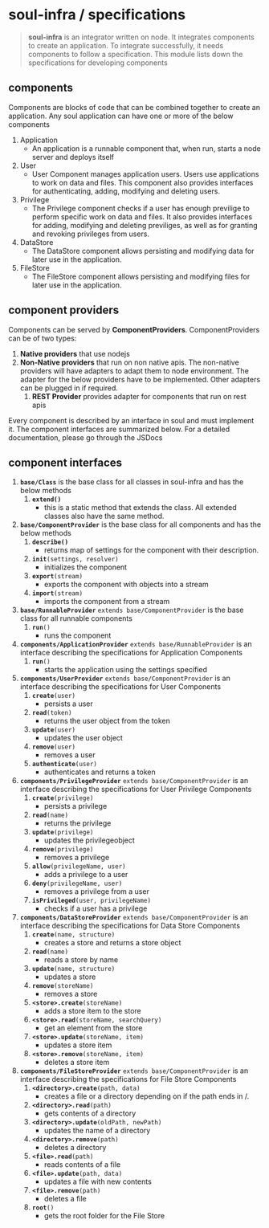 # soul-infra / specifications
> **soul-infra** is an integrator written on node. It integrates components to create an application. To integrate 
> successfully, it needs components to follow a specification. This module lists down the specifications for 
> developing components

## components

Components are blocks of code that can be combined together to create an application. Any soul application can have 
one or more of the below components

1. Application
    - An application is a runnable component that, when run, starts a node server and deploys itself
2. User
    - User Component manages application users. Users use applications to work on data and files. This component also 
      provides interfaces for authenticating, adding, modifying and deleting users.
3. Privilege
    - The Privilege component checks if a user has enough previlige to perform specific work on data and files. It 
    also provides interfaces for adding, modifying and deleting previliges, as well as for granting and revoking 
    privileges from users.
4. DataStore
    - The DataStore component allows persisting and modifying data for later use in the application.
5. FileStore
    - The FileStore component allows persisting and modifying files for later use in the application.

## component providers

Components can be served by **ComponentProviders**. ComponentProviders can be of two types:

1. **Native providers** that use nodejs
2. **Non-Native providers** that run on non native apis. The non-native providers will have adapters to adapt them to 
    node environment. The adapter for the below providers have to be implemented. Other adapters can be plugged in if 
    required.
    1. **REST Provider** provides adapter for components that run on rest apis

Every component is described by an interface in soul and must implement it. The component interfaces are summarized 
below. For a detailed documentation, please go through the JSDocs

## component interfaces

1. **`base/Class`** is the base class for all classes in soul-infra and has the below methods
    1. **`extend()`**
        - this is a static method that extends the class. All extended classes also have the same method.
2. **`base/ComponentProvider`** is the base class for all components and has the below methods
    1. **`describe()`**
        - returns map of settings for the component with their description.
    2. **`init`**`(settings, resolver)`
        - initializes the component
    3. **`export`**`(stream)`
        - exports the component with objects into a stream
    4. **`import`**`(stream)`
        - imports the component from a stream
3. **`base/RunnableProvider`** `extends base/ComponentProvider` is the base class for all 
    runnable components
    1. **`run`**`()`
        - runs the component
4. **`components/ApplicationProvider`** `extends base/RunnableProvider` is an interface describing the 
    specifications for Application Components
    1. **`run`**`()`
        - starts the application using the settings specified
5. **`components/UserProvider`** `extends base/ComponentProvider` is an interface describing the 
    specifications for User Components
    1. **`create`**`(user)`
        - persists a user
    2. **`read`**`(token)`
        - returns the user object from the token
    3. **`update`**`(user)`
        - updates the user object
    4. **`remove`**`(user)`
        - removes a user
    5. **`authenticate`**`(user)`
        - authenticates and returns a token
6. **`components/PrivilegeProvider`** `extends base/ComponentProvider` is an interface describing the 
    specifications for User Privilege Components
    1. **`create`**`(privilege)`
        - persists a privilege
    2. **`read`**`(name)`
        - returns the privilege
    3. **`update`**`(privilege)`
        - updates the privilegeobject
    4. **`remove`**`(privilege)`
        - removes a privilege
    5. **`allow`**`(privilegeName, user)`
        - adds a privilege to a user
    6. **`deny`**`(privilegeName, user)`
        - removes a privilege from a user
    7. **`isPrivileged`**`(user, privilegeName)`
        - checks if a user has a privilege
7. **`components/DataStoreProvider`** `extends base/ComponentProvider` is an interface describing the 
    specifications for Data Store Components
    1. **`create`**`(name, structure)`
        - creates a store and returns a store object
    2. **`read`**`(name)`
        - reads a store by name
    3. **`update`**`(name, structure)`
        - updates a store
    4. **`remove`**`(storeName)`
        - removes a store
    5. **`<store>.create`**`(storeName)`
        - adds a store item to the store
    6. **`<store>.read`**`(storeName, searchQuery)`
        - get an element from the store
    7. **`<store>.update`**`(storeName, item)`
        - updates a store item
    8. **`<store>.remove`**`(storeName, item)`
        - deletes a store item
8. **`components/FileStoreProvider`** `extends base/ComponentProvider` is an interface describing the 
    specifications for File Store Components
    1. **`<directory>.create`**`(path, data)`
        - creates a file or a directory depending on if the path ends in /.
    2. **`<directory>.read`**`(path)`
        - gets contents of a directory
    3. **`<directory>.update`**`(oldPath, newPath)`
        - updates the name of a directory
    4. **`<directory>.remove`**`(path)`
        - deletes a directory
    5. **`<file>.read`**`(path)`
        - reads contents of a file
    6. **`<file>.update`**`(path, data)`
        - updates a file with new contents
    7. **`<file>.remove`**`(path)`
        - deletes a file
    8. **`root`**`()`
        - gets the root folder for the File Store